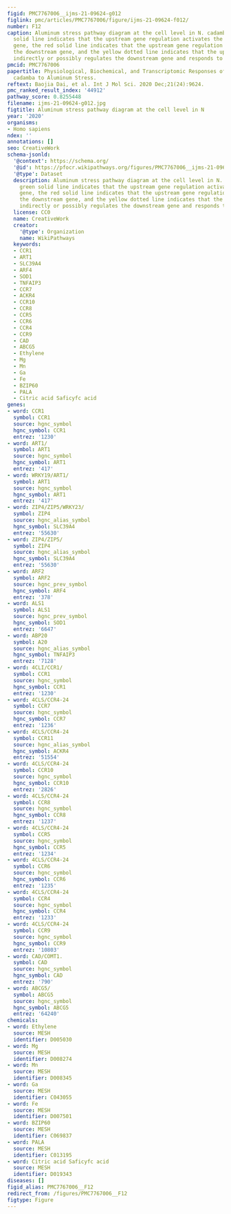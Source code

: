 ```yaml
---
figid: PMC7767006__ijms-21-09624-g012
figlink: pmc/articles/PMC7767006/figure/ijms-21-09624-f012/
number: F12
caption: Aluminum stress pathway diagram at the cell level in N. cadamba. The green
  solid line indicates that the upstream gene regulation activates the downstream
  gene, the red solid line indicates that the upstream gene regulation suppresses
  the downstream gene, and the yellow dotted line indicates that the upstream gene
  indirectly or possibly regulates the downstream gene and responds to stress response.
pmcid: PMC7767006
papertitle: Physiological, Biochemical, and Transcriptomic Responses of Neolamarckia
  cadamba to Aluminum Stress.
reftext: Baojia Dai, et al. Int J Mol Sci. 2020 Dec;21(24):9624.
pmc_ranked_result_index: '44912'
pathway_score: 0.8255448
filename: ijms-21-09624-g012.jpg
figtitle: Aluminum stress pathway diagram at the cell level in N
year: '2020'
organisms:
- Homo sapiens
ndex: ''
annotations: []
seo: CreativeWork
schema-jsonld:
  '@context': https://schema.org/
  '@id': https://pfocr.wikipathways.org/figures/PMC7767006__ijms-21-09624-g012.html
  '@type': Dataset
  description: Aluminum stress pathway diagram at the cell level in N. cadamba. The
    green solid line indicates that the upstream gene regulation activates the downstream
    gene, the red solid line indicates that the upstream gene regulation suppresses
    the downstream gene, and the yellow dotted line indicates that the upstream gene
    indirectly or possibly regulates the downstream gene and responds to stress response.
  license: CC0
  name: CreativeWork
  creator:
    '@type': Organization
    name: WikiPathways
  keywords:
  - CCR1
  - ART1
  - SLC39A4
  - ARF4
  - SOD1
  - TNFAIP3
  - CCR7
  - ACKR4
  - CCR10
  - CCR8
  - CCR5
  - CCR6
  - CCR4
  - CCR9
  - CAD
  - ABCG5
  - Ethylene
  - Mg
  - Mn
  - Ga
  - Fe
  - BZIP60
  - PALA
  - Citric acid Saficyfc acid
genes:
- word: CCR1
  symbol: CCR1
  source: hgnc_symbol
  hgnc_symbol: CCR1
  entrez: '1230'
- word: ART1/
  symbol: ART1
  source: hgnc_symbol
  hgnc_symbol: ART1
  entrez: '417'
- word: WRKY19/ART1/
  symbol: ART1
  source: hgnc_symbol
  hgnc_symbol: ART1
  entrez: '417'
- word: ZIP4/ZIP5/WRKY23/
  symbol: ZIP4
  source: hgnc_alias_symbol
  hgnc_symbol: SLC39A4
  entrez: '55630'
- word: ZIP4/ZIP5/
  symbol: ZIP4
  source: hgnc_alias_symbol
  hgnc_symbol: SLC39A4
  entrez: '55630'
- word: ARF2
  symbol: ARF2
  source: hgnc_prev_symbol
  hgnc_symbol: ARF4
  entrez: '378'
- word: ALS1
  symbol: ALS1
  source: hgnc_prev_symbol
  hgnc_symbol: SOD1
  entrez: '6647'
- word: АВР20
  symbol: A20
  source: hgnc_alias_symbol
  hgnc_symbol: TNFAIP3
  entrez: '7128'
- word: 4CLI/CCR1/
  symbol: CCR1
  source: hgnc_symbol
  hgnc_symbol: CCR1
  entrez: '1230'
- word: 4CLS/CCR4-24
  symbol: CCR7
  source: hgnc_symbol
  hgnc_symbol: CCR7
  entrez: '1236'
- word: 4CLS/CCR4-24
  symbol: CCR11
  source: hgnc_alias_symbol
  hgnc_symbol: ACKR4
  entrez: '51554'
- word: 4CLS/CCR4-24
  symbol: CCR10
  source: hgnc_symbol
  hgnc_symbol: CCR10
  entrez: '2826'
- word: 4CLS/CCR4-24
  symbol: CCR8
  source: hgnc_symbol
  hgnc_symbol: CCR8
  entrez: '1237'
- word: 4CLS/CCR4-24
  symbol: CCR5
  source: hgnc_symbol
  hgnc_symbol: CCR5
  entrez: '1234'
- word: 4CLS/CCR4-24
  symbol: CCR6
  source: hgnc_symbol
  hgnc_symbol: CCR6
  entrez: '1235'
- word: 4CLS/CCR4-24
  symbol: CCR4
  source: hgnc_symbol
  hgnc_symbol: CCR4
  entrez: '1233'
- word: 4CLS/CCR4-24
  symbol: CCR9
  source: hgnc_symbol
  hgnc_symbol: CCR9
  entrez: '10803'
- word: CAD/COMT1.
  symbol: CAD
  source: hgnc_symbol
  hgnc_symbol: CAD
  entrez: '790'
- word: ABCG5/
  symbol: ABCG5
  source: hgnc_symbol
  hgnc_symbol: ABCG5
  entrez: '64240'
chemicals:
- word: Ethylene
  source: MESH
  identifier: D005030
- word: Mg
  source: MESH
  identifier: D008274
- word: Mn
  source: MESH
  identifier: D008345
- word: Ga
  source: MESH
  identifier: C043055
- word: Fe
  source: MESH
  identifier: D007501
- word: BZIP60
  source: MESH
  identifier: C069837
- word: PALA
  source: MESH
  identifier: C013195
- word: Citric acid Saficyfc acid
  source: MESH
  identifier: D019343
diseases: []
figid_alias: PMC7767006__F12
redirect_from: /figures/PMC7767006__F12
figtype: Figure
---
```

